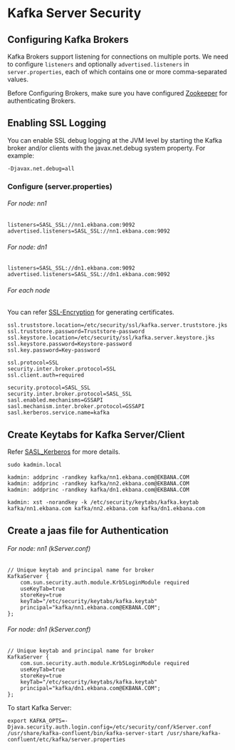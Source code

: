 # Kafka Server Security

## Configuring Kafka Brokers

Kafka Brokers support listening for connections on multiple ports. We need to configure `listeners` and optionally `advertised.listeners` in `server.properties`, 
each of which contains one or more comma-separated values.

Before Configuring Brokers, make sure you have configured [Zookeeper](zookeeper.md) for authenticating Brokers.

## Enabling SSL Logging

You can enable SSL debug logging at the JVM level by starting the Kafka broker and/or clients with the javax.net.debug system property. For example:

```
-Djavax.net.debug=all
```

### Configure (server.properties)

###### For node: nn1

```
listeners=SASL_SSL://nn1.ekbana.com:9092
advertised.listeners=SASL_SSL://nn1.ekbana.com:9092
```

###### For node: dn1

```
listeners=SASL_SSL://dn1.ekbana.com:9092
advertised.listeners=SASL_SSL://dn1.ekbana.com:9092
```

###### For each node

You can refer [SSL-Encryption](../sasl_ssl/ssl-encryption.md) for generating certificates.

```
ssl.truststore.location=/etc/security/ssl/kafka.server.truststore.jks
ssl.truststore.password=Truststore-password
ssl.keystore.location=/etc/security/ssl/kafka.server.keystore.jks
ssl.keystore.password=Keystore-password
ssl.key.password=Key-password

ssl.protocol=SSL
security.inter.broker.protocol=SSL
ssl.client.auth=required

security.protocol=SASL_SSL
security.inter.broker.protocol=SASL_SSL
sasl.enabled.mechanisms=GSSAPI
sasl.mechanism.inter.broker.protocol=GSSAPI
sasl.kerberos.service.name=kafka
```
## Create Keytabs for Kafka Server/Client

Refer [SASL_Kerberos](../sasl_ssl/sasl_kerberos.md) for more details.

```
sudo kadmin.local

kadmin: addprinc -randkey kafka/nn1.ekbana.com@EKBANA.COM
kadmin: addprinc -randkey kafka/nn2.ekbana.com@EKBANA.COM
kadmin: addprinc -randkey kafka/dn1.ekbana.com@EKBANA.COM

kadmin: xst -norandkey -k /etc/security/keytabs/kafka.keytab kafka/nn1.ekbana.com kafka/nn2.ekbana.com kafka/dn1.ekbana.com
```

## Create a jaas file for Authentication

###### For node: nn1 (kServer.conf)

```
// Unique keytab and principal name for broker
KafkaServer {
    com.sun.security.auth.module.Krb5LoginModule required
    useKeyTab=true
    storeKey=true
    keyTab="/etc/security/keytabs/kafka.keytab"
    principal="kafka/nn1.ekbana.com@EKBANA.COM";
};
```

###### For node: dn1 (kServer.conf)

```
// Unique keytab and principal name for broker
KafkaServer {
    com.sun.security.auth.module.Krb5LoginModule required
    useKeyTab=true
    storeKey=true
    keyTab="/etc/security/keytabs/kafka.keytab"
    principal="kafka/dn1.ekbana.com@EKBANA.COM";
};
```

To start Kafka Server:

```
export KAFKA_OPTS=-Djava.security.auth.login.config=/etc/security/conf/kServer.conf
/usr/share/kafka-confluent/bin/kafka-server-start /usr/share/kafka-confluent/etc/kafka/server.properties
```
